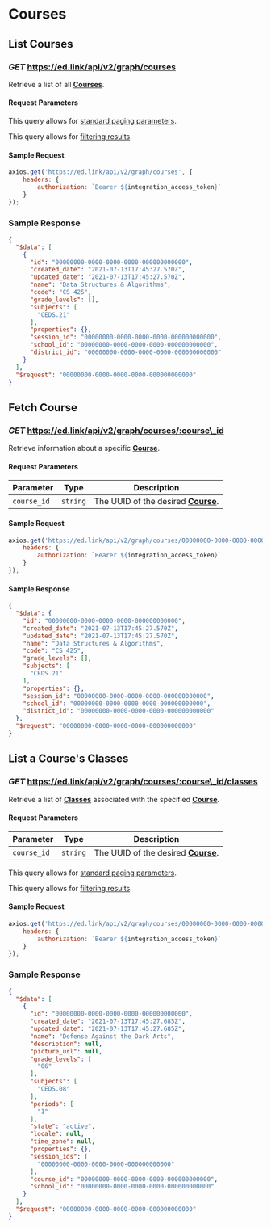 # Courses

## List Courses

### *GET* https://ed.link/api/v2/graph/courses

Retrieve a list of all **[Courses](../models/external/course)**.

#### Request Parameters

This query allows for [standard paging parameters](../../../guides/v2.0/paginated-requests).

This query allows for [filtering results](../../../guides/v2.0/filtering-results).

#### Sample Request

```javascript
axios.get('https://ed.link/api/v2/graph/courses', {
	headers: {
		authorization: `Bearer ${integration_access_token}`
	}
});
```

### Sample Response

```json
{
  "$data": [
    {
      "id": "00000000-0000-0000-0000-000000000000",
      "created_date": "2021-07-13T17:45:27.570Z",
      "updated_date": "2021-07-13T17:45:27.570Z",
      "name": "Data Structures & Algorithms",
      "code": "CS 425",
      "grade_levels": [],
      "subjects": [
        "CEDS.21"
      ],
      "properties": {},
      "session_id": "00000000-0000-0000-0000-000000000000",
      "school_id": "00000000-0000-0000-0000-000000000000",
      "district_id": "00000000-0000-0000-0000-000000000000"
    }
  ],
  "$request": "00000000-0000-0000-0000-000000000000"
}
```

## Fetch Course

### *GET* https://ed.link/api/v2/graph/courses/:course\_id

Retrieve information about a specific **[Course](../models/external/course)**.

#### Request Parameters

| Parameter | Type | Description |
|---|---|---|
| `course_id` | `string` | The UUID of the desired **[Course](../models/external/course)**. |

#### Sample Request

```javascript
axios.get('https://ed.link/api/v2/graph/courses/00000000-0000-0000-0000-000000000000', {
	headers: {
		authorization: `Bearer ${integration_access_token}`
	}
});
```

#### Sample Response

```json
{
  "$data": {
    "id": "00000000-0000-0000-0000-000000000000",
    "created_date": "2021-07-13T17:45:27.570Z",
    "updated_date": "2021-07-13T17:45:27.570Z",
    "name": "Data Structures & Algorithms",
    "code": "CS 425",
    "grade_levels": [],
    "subjects": [
      "CEDS.21"
    ],
    "properties": {},
    "session_id": "00000000-0000-0000-0000-000000000000",
    "school_id": "00000000-0000-0000-0000-000000000000",
    "district_id": "00000000-0000-0000-0000-000000000000"
  },
  "$request": "00000000-0000-0000-0000-000000000000"
}
```

## List a Course's Classes

### *GET* https://ed.link/api/v2/graph/courses/:course\_id/classes

Retrieve a list of **[Classes](../models/external/class)** associated with the
specified **[Course](../models/external/course)**.

#### Request Parameters

| Parameter | Type | Description |
|---|---|---|
| `course_id` | `string` | The UUID of the desired **[Course](../models/external/course)**. |

This query allows for [standard paging parameters](../../../guides/v2.0/paginated-requests).

This query allows for [filtering results](../../../guides/v2.0/filtering-results).

#### Sample Request

```javascript
axios.get('https://ed.link/api/v2/graph/courses/00000000-0000-0000-0000-000000000000/classes', {
	headers: {
		authorization: `Bearer ${integration_access_token}`
	}
});
```

### Sample Response

```json
{
  "$data": [
    {
      "id": "00000000-0000-0000-0000-000000000000",
      "created_date": "2021-07-13T17:45:27.685Z",
      "updated_date": "2021-07-13T17:45:27.685Z",
      "name": "Defense Against the Dark Arts",
      "description": null,
      "picture_url": null,
      "grade_levels": [
        "06"
      ],
      "subjects": [
        "CEDS.08"
      ],
      "periods": [
        "1"
      ],
      "state": "active",
      "locale": null,
      "time_zone": null,
      "properties": {},
      "session_ids": [
        "00000000-0000-0000-0000-000000000000"
      ],
      "course_id": "00000000-0000-0000-0000-000000000000",
      "school_id": "00000000-0000-0000-0000-000000000000"
    }
  ],
  "$request": "00000000-0000-0000-0000-000000000000"
}
```
